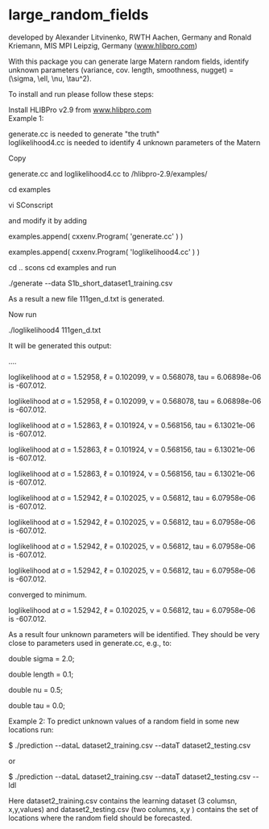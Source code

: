 # large_random_fields

developed by Alexander Litvinenko, RWTH Aachen, Germany 
and Ronald Kriemann, MIS MPI Leipzig, Germany (www.hlibpro.com)

With this package you can generate large Matern random fields, identify unknown parameters 
(variance, cov. length, smoothness, nugget) = (\sigma, \ell, \nu, \tau^2).

To install and run please follow these steps:

Install HLIBPro v2.9 from www.hlibpro.com  
Example 1:  
  
generate.cc is needed to generate "the truth"  
loglikelihood4.cc is needed to identify 4 unknown parameters of the Matern   

Copy  

generate.cc and loglikelihood4.cc to /hlibpro-2.9/examples/  

cd examples  

 vi SConscript  
 
 and modify it by adding 
 
 examples.append( cxxenv.Program( 'generate.cc' ) ) 
 
 examples.append( cxxenv.Program( 'loglikelihood4.cc' ) )  
 
 cd .. 
 scons 
 cd examples 
 and run 

./generate --data S1b_short_dataset1_training.csv 

As a result a new file 111gen_d.txt is generated.

Now run  

 ./loglikelihood4 111gen_d.txt  
 
 It will be generated this output:  
 
 ....  
 
  loglikelihood at  σ = 1.52958, ℓ = 0.102099, ν = 0.568078, tau = 6.06898e-06   is -607.012.  
  
  loglikelihood at  σ = 1.52958, ℓ = 0.102099, ν = 0.568078, tau = 6.06898e-06   is -607.012. 
  
  loglikelihood at  σ = 1.52863, ℓ = 0.101924, ν = 0.568156, tau = 6.13021e-06   is -607.012. 
  
  loglikelihood at  σ = 1.52863, ℓ = 0.101924, ν = 0.568156, tau = 6.13021e-06   is -607.012. 
  
  loglikelihood at  σ = 1.52863, ℓ = 0.101924, ν = 0.568156, tau = 6.13021e-06   is -607.012. 
  
  loglikelihood at  σ = 1.52942, ℓ = 0.102025, ν = 0.56812, tau = 6.07958e-06   is -607.012. 
  
  loglikelihood at  σ = 1.52942, ℓ = 0.102025, ν = 0.56812, tau = 6.07958e-06   is -607.012. 
  
  loglikelihood at  σ = 1.52942, ℓ = 0.102025, ν = 0.56812, tau = 6.07958e-06   is -607.012. 
  
  loglikelihood at  σ = 1.52942, ℓ = 0.102025, ν = 0.56812, tau = 6.07958e-06   is -607.012. 
  
converged to minimum. 

  loglikelihood at  σ = 1.52942, ℓ = 0.102025, ν = 0.56812, tau = 6.07958e-06   is -607.012. 
  
  


As a result four unknown parameters will be identified. They should be very close to parameters used in generate.cc, e.g., to:  

  double  sigma  = 2.0;  
  
  double  length = 0.1;  
  
  double  nu     = 0.5;  
  
  double  tau    = 0.0;  
  
  
  Example 2:
  To predict unknown values of a random field in some new locations run: 
  
   $ ./prediction --dataL dataset2_training.csv --dataT dataset2_testing.csv 
   
   or
   
   $ ./prediction --dataL dataset2_training.csv --dataT dataset2_testing.csv --ldl
   
   Here dataset2_training.csv contains the learning dataset (3 columsn, x,y,values) and 
   dataset2_testing.csv  (two columns, x,y ) contains the set of locations where the random field should be forecasted.
   
   


